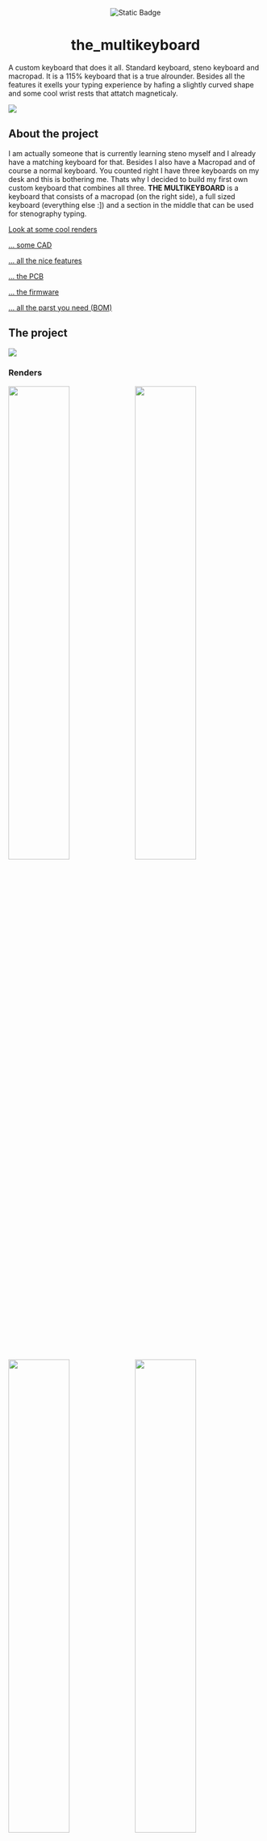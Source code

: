 <div align="center">

![Static Badge](https://img.shields.io/badge/Hack_Club_HIGHWAY_TO_UNDERCITY-Hack_Club?style=flat&logo=hackclub&color=white)

# the_multikeyboard

</div>

A custom keyboard that does it all. Standard keyboard, steno keyboard and macropad. It is a 115% keyboard that is a true alrounder. Besides all the features it exells your typing experience by hafing a slightly curved shape and some cool wrist rests that attatch magneticaly.

<img src="./images/the_multiboard.png" />

## About the project

I am actually someone that is currently learning steno myself and I already have a matching keyboard for that. Besides I also have a Macropad and of course a normal keyboard. You counted right I have three keyboards on my desk and this is bothering me. Thats why I decided to build my first own custom keyboard that combines all three. **THE MULTIKEYBOARD** is a keyboard that consists of a macropad (on the right side), a full sized keyboard (everything else :]) and a section in the middle that can be used for stenography typing.

[Look at some cool renders ](#renders) 

[... some CAD](#cad)

[... all the nice features](#features)

[... the PCB](#pcb-and-schematics)

[... the firmware](#firmware)

[... all the parst you need (BOM)](#bom)

## The project

<img src="./images/render/the_multiboard.png" />

### Renders


<p float="left">
    <img src="./images/render/complete_from_right_close_render.png" width=49% />
    <img src="./images/render/complete_from_left_close_render.png" width=49% />  
</p>
<p float="left">
    <img src="./images/render/complete_from_left_render.png" width=49% />
    <img src="./images/render/right_side_top_render.png" width=49% />
</p>
<p float="left">
    <img src="./images/render/knurling_render.png" width=49% />
    <img src="./images/render/oled_render.png" width=49% />
</p>

### CAD

<img src="./images/cad_screenshot.png" />

### Features

**magnetic wrist rest**

Magnets are getting pressed into their location on the keyboard side and get clamped down by the crews holding the top and bottom piece of the keyboard together. On the wrist rest side the magnets just get glued into place. This designvhoice was intentional. I knwo that it is possible to encase magntes by pausing your 3D printer and the resuming but the case is already difficula enough to print due to its size so I don't wanted to add another hurdel.

<img src="./images/cad_side_cut.png" />

**OLED**

The keyboard also has a small 0.91" OLED screen that tells you which layer you are currently using. In the future I will maybee add some small pixelart.

<img src="./images/oled.png" />

**dials with knurling**

The left side of the keyboard is basically a macropad with 16 kustomizable keys and two rotary encoders witha custom dial. The knurling on the dials is probably going to feel amazing.

<img src="./images/knurling.png" />

**steno capabilities**

I intentionally designed the kyboard to be steno capable and also have a layout that could fita steno keyboard.

<img src="./images/steno_capab.png" />
<img src="./images/keyboard_features.png" />
(blue -> macropad, magenta -> steno, green -> numpad)

### PCB and schematics

<img src="./images/render/pcb_populated.png" />

<p float="left">
    <img src="./images/render/pcb_front.png" width=47.5% />
    <img src="./images/render/pcb_back.png" width=50% />
</p>

<p float="left">
  <img src="./pcb/LEFT_Main/schematic_LEFT.png" width=49% />
  <img src="./pcb/LEFT_Main/pcb_LEFT.png" width=49% />
</p>

<p float="left">
  <img src="./pcb/RIGHT_Main/schematics_RIGHT.png" width=49% />
  <img src="./pcb/RIGHT_Main/pcb_RIGHT.png" width=49% />
</p>

## Firmware

The keyboard is running KMK have a look [here](/firmware/).

## BOM

**sum: 79.67 USD**

| part name | amount | price | link | note |
| --------- | ------ | ----- | ---- | ---- |
| Rotary encoder EC24 | 2 | 1.32 USD | https://de.aliexpress.com/item/1005006894514858.html?spm=a2g0o.productlist.main.2.7f3151dbLgFP04&algo_pvid=9129263f-29b5-45c7-9270-6505827be216&pdp_ext_f=%7B%22order%22%3A%2212%22%2C%22eval%22%3A%221%22%7D&utparam-url=scene%3Asearch%7Cquery_from%3A | look out for the EC numer it is importent for the resolution of the encoder 
| Keyswitches | 120 (54+66) | 21.12 USD | https://de.aliexpress.com/item/1005006091988869.html?spm=a2g0o.productlist.main.11.54f5116676VXSy&algo_pvid=5683f259-8333-46de-8018-3bd4b785d0da&pdp_ext_f=%7B%22order%22%3A%22205%22%2C%22eval%22%3A%221%22%7D&utparam-url=scene%3Asearch%7Cquery_from%3A
| Keycaps | 120 (54+66) | 7.88 USD| https://de.aliexpress.com/item/32842379355.html?spm=a2g0o.productlist.main.13.19dd3939CSNGEC&algo_pvid=53737e4f-6131-4c20-955c-c0b48daf2625&pdp_ext_f=%7B%22order%22%3A%2286%22%2C%22eval%22%3A%221%22%7D&utparam-url=scene%3Asearch%7Cquery_from%3A | please look where you can buy matching quantities 120 Keys is larger than normal keyboard size
| hotswap socets | 120 (54+66) | 12.92 USD | https://de.aliexpress.com/item/1005007476614771.html?gatewayAdapt=glo2deu | ---- |
| diodes SOD-123 | 120 (54+66) | 2.74 USD | https://de.aliexpress.com/item/1005004664827360.html?spm=a2g0o.productlist.main.2.730d3027Xsqwva&algo_pvid=82ad0fed-5a2a-47ba-b2ca-b1062569d1e1&pdp_ext_f=%7B%22order%22%3A%2215%22%2C%22eval%22%3A%221%22%7D&utparam-url=scene%3Asearch%7Cquery_from%3A | ---- |
| headphone jack | 2pcs | 1.16 USD | https://de.aliexpress.com/item/4000661908135.html?spm=a2g0o.productlist.main.6.13bb1c8aFr9YPX&algo_pvid=a0e2646d-b512-4a32-a7a1-672e32ca9da6&pdp_ext_f=%7B%22order%22%3A%22166%22%2C%22eval%22%3A%221%22%7D&utparam-url=scene%3Asearch%7Cquery_from%3A | ---- |
| magnets 10mmx2mm | 8 | 1.16 USD | https://de.aliexpress.com/item/1005009238165372.html?spm=a2g0o.productlist.main.5.22047957vqqfP9&algo_pvid=c622bad2-8ed7-4326-9252-e0228163b2aa&pdp_ext_f=%7B%22order%22%3A%22599%22%2C%22eval%22%3A%221%22%7D&utparam-url=scene%3Asearch%7Cquery_from%3A | ---- |
| ESP32-S3 | 2 | 15.12 USD | https://de.aliexpress.com/item/1005008209644199.html?spm=a2g0o.productlist.main.2.450b6619Wqsygq&algo_pvid=b6d6b6cd-dfe1-4b51-a066-5df1bfd08fe2&pdp_ext_f=%7B%22order%22%3A%2263%22%2C%22eval%22%3A%221%22%7D&utparam-url=scene%3Asearch%7Cquery_from%3A | ---- |
| 0.96" OLED | 1 | 1.16 USD | https://de.aliexpress.com/item/1005006153887805.html?spm=a2g0o.productlist.main.4.78c6NVUJNVUJnM&aem_p4p_detail=20250731095618221437588698900003594592&algo_pvid=1ea1ca72-3c62-47c2-bed4-becdd3fbee01&pdp_ext_f=%7B%22order%22%3A%2293%22%2C%22eval%22%3A%221%22%7D&utparam-url=scene%3Asearch%7Cquery_from%3A&search_p4p_id=20250731095618221437588698900003594592_1 | ---- |
| PCB LEFT Main | 1 | ~ 5 USD |  https://jlcpcb.com/ | price is subject to JLCs review |
| PCB RIGHT BACK | 1 | ~ 5 USD |  https://jlcpcb.com/ | price is subject to JLCs review |
| | total | 74.67 + (shipping ~5 USD) **79.67 USD** | 

**sum: 79.67 USD**

## Credits

**Thanks for the detailed 3D models!**

Gateron keyswitch 3D model: https://www.gateron.com/pages/3d

Keycap 3D model: https://grabcad.com/library/dsa-keycap-for-cherry-mx-switches-1

ESP32-S3 (before I modified it): https://grabcad.com/library/esp32-s3-module-for-pcb-preview-1